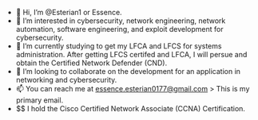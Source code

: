 - 👋 Hi, I’m @Esterian1 or Essence.
- 👀 I’m interested in cybersecurity, network engineering, network automation, software engineering, and exploit development for cybersecurity.
- 🌱 I’m currently studying to get my LFCA and LFCS for systems administration. After getting LFCS certifed and LFCA, I will persue and obtain the Certified Network Defender (CND).
- 💞️ I’m looking to collaborate on the development for an application in networking and cybersecurity.
- 📫 You can reach me at essence.esterian0177@gmail.com > This is my primary email.
- $$ I hold the Cisco Certified Network Associate (CCNA) Certification.
<!---
Esterian1/Esterian1 is a ✨ special ✨ repository because its `README.md` (this file) appears on your GitHub profile.
You can click the Preview link to take a look at your changes.
--->
